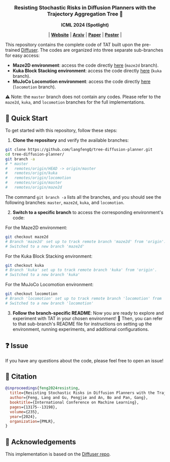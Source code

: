 <h3 align="center">
<b>
Resisting Stochastic Risks in Diffusion Planners with the Trajectory Aggregation Tree 🌳
</b>
</h3>

<div align="center">
  <b>
    ICML 2024 (Spotlight)
  </b>
</div>

<p align="center">
| <a href="https://github.com/langfengQ/tree-diffusion-planner"><b>Website</b></a> | <a href="https://arxiv.org/abs/2405.17879"><b>Arxiv</b></a> | <a href="https://proceedings.mlr.press/v235/feng24b.html"><b>Paper</b></a> | <a href="https://icml.cc/media/PosterPDFs/ICML%202024/34197.png?t=1719634719.7916923"><b>Poster</b></a> |
</p>

This repository contains the complete code of TAT built upon the pre-trained [Diffuser](https://github.com/jannerm/diffuser). The codes are organized into three separate sub-branches for easy access:

- **Maze2D environment**: access the code directly [here](https://github.com/langfengQ/tree-diffusion-planner/tree/maze2d) (`maze2d` branch).
- **Kuka Block Stacking environment**: access the code directly [here](https://github.com/langfengQ/tree-diffusion-planner/tree/kuka) (`kuka` branch).
- **MuJoCo Locomotion environment**: access the code directly [here](https://github.com/langfengQ/tree-diffusion-planner/tree/locomotion) (`locomotion` branch).

⚠️ Note: the `master` branch does not contain any codes. Please refer to the `maze2d`, `kuka`, and `locomotion` branches for the full implementations.

## 🚀 Quick Start
To get started with this repository, follow these steps:
1. **Clone the repository** and verify the available branches:
```bash
git clone https://github.com/langfengQ/tree-diffusion-planner.git
cd tree-diffusion-planner/
git branch -a
# * master
#   remotes/origin/HEAD -> origin/master
#   remotes/origin/kuka
#   remotes/origin/locomotion
#   remotes/origin/master
#   remotes/origin/maze2d
```
The command `git branch -a` lists all the branches, and you should see the following branches: `master`, `maze2d`, `kuka`, and `locomotion`.

2. **Switch to a specific branch** to access the corresponding environment's code:

For the Maze2D environment:
```bash
git checkout maze2d
# Branch 'maze2d' set up to track remote branch 'maze2d' from 'origin'.
# Switched to a new branch 'maze2d'
```

For the Kuka Block Stacking environment:
```bash
git checkout kuka
# Branch 'kuka' set up to track remote branch 'kuka' from 'origin'.
# Switched to a new branch 'kuka'
```
For the MuJoCo Locomotion environment:
```bash
git checkout locomotion
# Branch 'locomotion' set up to track remote branch 'locomotion' from 'origin'.
# Switched to a new branch 'locomotion'
```

3. **Follow the branch-specific README**: Now you are ready to explore and experiment with TAT in your chosen environment! 🥳 Then, you can refer to that sub-branch's README file for instructions on setting up the environment, running experiments, and additional configurations.

## ❓ Issue
If you have any questions about the code, please feel free to open an issue!

## 📝 Citation
```bibtex
@inproceedings{feng2024resisting,
  title={Resisting Stochastic Risks in Diffusion Planners with the Trajectory Aggregation Tree},
  author={Feng, Lang and Gu, Pengjie and An, Bo and Pan, Gang},
  booktitle={International Conference on Machine Learning},
  pages={13175--13198},
  volume={235},
  year={2024},
  organization={PMLR},
}
```

## 🙏 Acknowledgements

This implementation is based on the [Diffuser repo](https://github.com/jannerm/diffuser).
